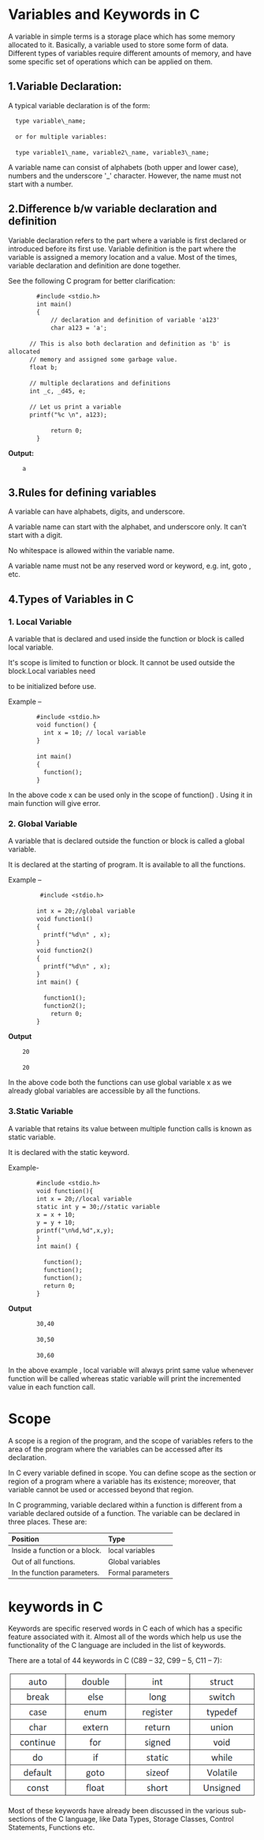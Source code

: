 

# **Variables and Keywords in C**

A variable in simple terms is a storage place which has some memory allocated to it. Basically, a variable used to store some form of data. Different types of variables require different amounts of memory, and have some specific set of operations which can be applied on them.

## 1.Variable Declaration:

A typical variable declaration is of the form:

```text
  type variable\_name;

  or for multiple variables:

  type variable1\_name, variable2\_name, variable3\_name;
```

A variable name can consist of alphabets \(both upper and lower case\), numbers and the underscore '\_' character. However, the name must not start with a number.

## 2.Difference b/w variable declaration and definition

Variable declaration refers to the part where a variable is first declared or introduced before its first use. Variable definition is the part where the variable is assigned a memory location and a value. Most of the times, variable declaration and definition are done together.

See the following C program for better clarification:

```text
        #include <stdio.h>
        int main()
        {
            // declaration and definition of variable 'a123'
            char a123 = 'a';

      // This is also both declaration and definition as 'b' is allocated
      // memory and assigned some garbage value.  
      float b; 

      // multiple declarations and definitions
      int _c, _d45, e;

      // Let us print a variable
      printf("%c \n", a123);

            return 0;
        }
```

**Output:**

```text
    a
```

## 3.Rules for defining variables

A variable can have alphabets, digits, and underscore.

A variable name can start with the alphabet, and underscore only. It can't start with a digit.

No whitespace is allowed within the variable name.

A variable name must not be any reserved word or keyword, e.g. int, goto , etc.

## 4.Types of Variables in C

### **1. Local Variable**

A variable that is declared and used inside the function or block is called local variable.

It's scope is limited to function or block. It cannot be used outside the block.Local variables need

to be initialized before use.

Example –

```text
        #include <stdio.h>
        void function() {
          int x = 10; // local variable
        }

        int main()
        {
          function();
        }
```

In the above code x can be used only in the scope of function\(\) . Using it in main function will give error.

### **2. Global Variable**

A variable that is declared outside the function or block is called a global variable.

It is declared at the starting of program. It is available to all the functions.

Example –

```text
         #include <stdio.h>

        int x = 20;//global variable
        void function1()
        {
          printf("%d\n" , x);
        }
        void function2()
        {
          printf("%d\n" , x);
        }
        int main() {

          function1();
          function2();
            return 0;
        }
```

**Output**

```text
    20

    20
```

In the above code both the functions can use global variable x as we already global variables are accessible by all the functions.

### **3.Static Variable**

A variable that retains its value between multiple function calls is known as static variable.

It is declared with the static keyword.

Example-

```text
        #include <stdio.h>
        void function(){ 
        int x = 20;//local variable 
        static int y = 30;//static variable 
        x = x + 10; 
        y = y + 10; 
        printf("\n%d,%d",x,y); 
        } 
        int main() {

          function();
          function();
          function();
          return 0;
        }
```

**Output**

```text
        30,40

        30,50

        30,60
```

In the above example , local variable will always print same value whenever function will be called whereas static variable will print the incremented value in each function call.
# Scope 

A scope is a region of the program, and the scope of variables refers to the area of the program where the variables can be accessed after its declaration.

In C every variable defined in scope. You can define scope as the section or region of a program where a variable has its existence; moreover, that variable cannot be used or accessed beyond that region.

In C programming, variable declared within a function is different from a variable declared outside of a function. The variable can be declared in three places. These are:

|Position	         |         Type         |     
|:----             |  :----                |   
|Inside a function or a block.|	local variables|
|Out of all functions.	   | Global variables|
|In the function parameters.	|Formal parameters|

# keywords in C

Keywords are specific reserved words in C each of which has a specific feature associated with it. Almost all of the words which help us use the functionality of the C language are included in the list of keywords.

There are a total of 44 keywords in C \(C89 – 32, C99 – 5, C11 – 7\):

![](keywords.png)

Most of these keywords have already been discussed in the various sub-sections of the C language, like Data Types, Storage Classes, Control Statements, Functions etc.

